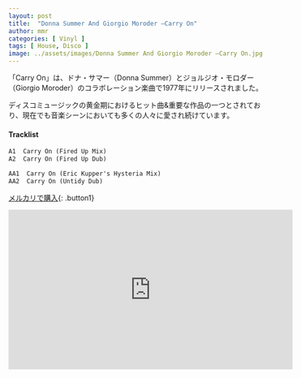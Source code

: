 ```yaml
---
layout: post
title:  "Donna Summer And Giorgio Moroder –Carry On"
author: mmr
categories: [ Vinyl ]
tags: [ House, Disco ]
image: ../assets/images/Donna Summer And Giorgio Moroder –Carry On.jpg
---
```


「Carry On」は、ドナ・サマー（Donna Summer）とジョルジオ・モロダー（Giorgio Moroder）のコラボレーション楽曲で1977年にリリースされました。

ディスコミュージックの黄金期におけるヒット曲&重要な作品の一つとされており、現在でも音楽シーンにおいても多くの人々に愛され続けています。


#### Tracklist
```md
A1  Carry On (Fired Up Mix)
A2  Carry On (Fired Up Dub)

AA1  Carry On (Eric Kupper's Hysteria Mix)
AA2  Carry On (Untidy Dub)
```

[メルカリで購入](https://jp.mercari.com/item/m74209222357?afid=6142608987){: .button1}

<iframe width="560" height="315" src="https://www.youtube.com/embed/jGhhMedfZlw?si=4JY_zjxYLoXcgP7D" title="YouTube video player" frameborder="0" allow="accelerometer; autoplay; clipboard-write; encrypted-media; gyroscope; picture-in-picture; web-share" referrerpolicy="strict-origin-when-cross-origin" allowfullscreen></iframe>